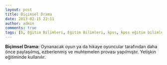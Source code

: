 ```yaml
---
layout: post
title: Biçimsel Drama
date: 2013-02-15 22:11
author: admin
comments: true
tags: [b, Eğitim Bilimleri, Eğitim Bilimleri, kpss, kpss eğitim bilimleri, Kpss Sözlük]
---
```

<strong>Biçimsel Drama:</strong> Oynanacak oyun ya da hikaye oyuncular tarafından daha önce
paylaşılmış, ezberlenmiş ve muhtemelen provası yapılmıştır. Yetişkin eğitiminde kullanılır.
